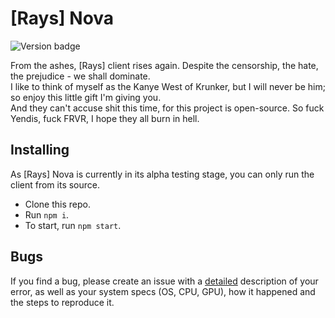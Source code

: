 # [Rays] Nova

![Version badge](https://api.z3db0y.com/nova/versionBadge)

From the ashes, [Rays] client rises again. Despite the censorship, the hate, the prejudice - we shall dominate.  
I like to think of myself as the Kanye West of Krunker, but I will never be him; so enjoy this little gift I'm giving you.  
And they can't accuse shit this time, for this project is open-source. So fuck Yendis, fuck FRVR, I hope they all burn in hell.

## Installing

As [Rays] Nova is currently in its alpha testing stage, you can only run the client from its source.

-   Clone this repo.
-   Run `npm i`.
-   To start, run `npm start`.

## Bugs

If you find a bug, please create an issue with a <u>detailed</u> description of your error, as well as your system specs (OS, CPU, GPU), how it happened and the steps to reproduce it.
